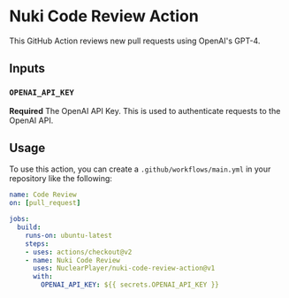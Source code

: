 # Nuki Code Review Action

This GitHub Action reviews new pull requests using OpenAI's GPT-4.

## Inputs

### `OPENAI_API_KEY`

**Required** The OpenAI API Key. This is used to authenticate requests to the OpenAI API.

## Usage

To use this action, you can create a `.github/workflows/main.yml` in your repository like the following:

```yaml
name: Code Review
on: [pull_request]

jobs:
  build:
    runs-on: ubuntu-latest
    steps:
    - uses: actions/checkout@v2
    - name: Nuki Code Review
      uses: NuclearPlayer/nuki-code-review-action@v1
      with:
        OPENAI_API_KEY: ${{ secrets.OPENAI_API_KEY }}
```

